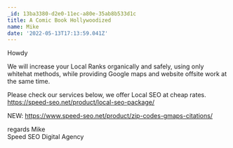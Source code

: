 ```yaml
---
_id: 13ba3380-d2e0-11ec-a80e-35ab8b533d1c
title: A Comic Book Hollywoodized
name: Mike
date: '2022-05-13T17:13:59.041Z'
---
```

Howdy 
 
We will increase your Local Ranks organically and safely, using only whitehat methods, while providing Google maps and website offsite work at the same time. 
 
Please check our services below, we offer Local SEO at cheap rates. 
https://speed-seo.net/product/local-seo-package/ 
 
NEW: 
https://www.speed-seo.net/product/zip-codes-gmaps-citations/ 
 
regards 
Mike  
Speed SEO Digital Agency
